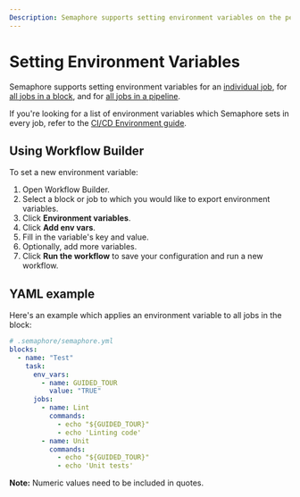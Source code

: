 ```yaml
---
Description: Semaphore supports setting environment variables on the per-job and per-block level, as well as for an entire pipeline.
---
```


# Setting Environment Variables

Semaphore supports setting environment variables for an [individual job][envvars-perjob], for [all jobs in a block][envvars-perblock], and for [all jobs in a pipeline][global_job_config].

If you're looking for a list of environment variables which Semaphore sets in
every job, refer to the [CI/CD Environment guide][semaphore-env-vars].

## Using Workflow Builder

To set a new environment variable:

1. Open Workflow Builder.
2. Select a block or job to which you would like to export environment variables.
3. Click **Environment variables**.
4. Click **Add env vars**.
5. Fill in the variable's key and value.
6. Optionally, add more variables.
7. Click **Run the workflow** to save your configuration and run a new workflow.

## YAML example

Here's an example which applies an environment variable to all jobs in the block:

``` yaml
# .semaphore/semaphore.yml
blocks:
  - name: "Test"
    task:
      env_vars:
        - name: GUIDED_TOUR
          value: "TRUE"
      jobs:
        - name: Lint
          commands:
            - echo "${GUIDED_TOUR}"
            - echo 'Linting code'
        - name: Unit
          commands:
            - echo "${GUIDED_TOUR}"
            - echo 'Unit tests'
```
**Note:** Numeric values need to be included in quotes.

[envvars-perblock]: ../reference/pipeline-yaml-reference.md#env_vars
[envvars-perjob]: ../reference/pipeline-yaml-reference.md#env_vars-in-jobs
[semaphore-env-vars]: ../ci-cd-environment/environment-variables.md
[global_job_config]: https://docs.semaphoreci.com/reference/pipeline-yaml-reference/#global_job_config
